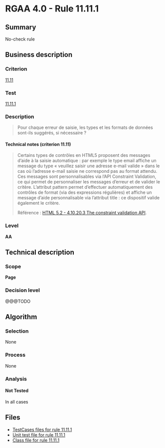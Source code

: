 # RGAA 4.0 - Rule 11.11.1

## Summary

No-check rule

## Business description

### Criterion

[11.11](https://www.numerique.gouv.fr/publications/rgaa-accessibilite/methode/criteres/#crit-11-11)

### Test

[11.11.1](https://www.numerique.gouv.fr/publications/rgaa-accessibilite/methode/criteres/#test-11-11-1)

### Description

> Pour chaque erreur de saisie, les types et les formats de données sont-ils suggérés, si nécessaire ?

#### Technical notes (criterion 11.11)

> Certains types de contrôles en HTML5 proposent des messages d’aide à la saisie automatique : par exemple le type email affiche un message du type « veuillez saisir une adresse e-mail valide » dans le cas où l’adresse e-mail saisie ne correspond pas au format attendu. Ces messages sont personnalisables via l’API Constraint Validation, ce qui permet de personnaliser les messages d’erreur et de valider le critère. L’attribut pattern permet d’effectuer automatiquement des contrôles de format (via des expressions régulières) et affiche un message d’aide personnalisable via l’attribut title : ce dispositif valide également le critère.
> 
> Référence : <a href="https://www.w3.org/TR/html52/sec-forms.html#the-constraint-validation-api">HTML 5.2 - 4.10.20.3 The constraint validation API</a>.

### Level

**AA**


## Technical description

### Scope

**Page**

### Decision level

@@@TODO


## Algorithm

### Selection

None

### Process

None

### Analysis

#### Not Tested

In all cases


## Files

- [TestCases files for rule 11.11.1](https://gitlab.com/asqatasun/Asqatasun/-/tree/v5/rules/rules-rgaa4.0/src/test/resources/testcases/rgaa40/Rgaa40Rule111101/)
- [Unit test file for rule 11.11.1](https://gitlab.com/asqatasun/Asqatasun/-/blob/v5/rules/rules-rgaa4.0/src/test/java/org/asqatasun/rules/rgaa40/Rgaa40Rule111101Test.java)
- [Class file for rule 11.11.1](https://gitlab.com/asqatasun/Asqatasun/-/blob/v5/rules/rules-rgaa4.0/src/main/java/org/asqatasun/rules/rgaa40/Rgaa40Rule111101.java)


